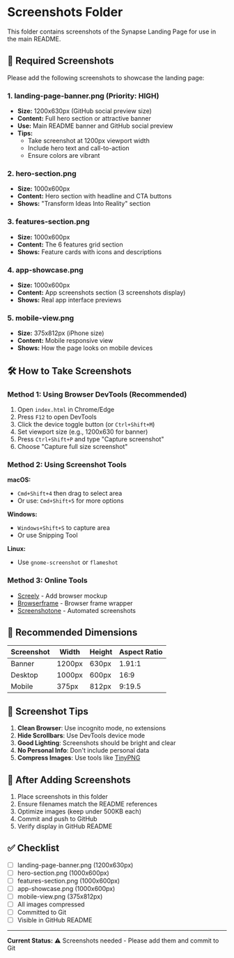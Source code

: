 # Screenshots Folder

This folder contains screenshots of the Synapse Landing Page for use in the main README.

## 📸 Required Screenshots

Please add the following screenshots to showcase the landing page:

### 1. **landing-page-banner.png** (Priority: HIGH)
- **Size:** 1200x630px (GitHub social preview size)
- **Content:** Full hero section or attractive banner
- **Use:** Main README banner and GitHub social preview
- **Tips:**
  - Take screenshot at 1200px viewport width
  - Include hero text and call-to-action
  - Ensure colors are vibrant

### 2. **hero-section.png**
- **Size:** 1000x600px
- **Content:** Hero section with headline and CTA buttons
- **Shows:** "Transform Ideas Into Reality" section

### 3. **features-section.png**
- **Size:** 1000x600px
- **Content:** The 6 features grid section
- **Shows:** Feature cards with icons and descriptions

### 4. **app-showcase.png**
- **Size:** 1000x600px
- **Content:** App screenshots section (3 screenshots display)
- **Shows:** Real app interface previews

### 5. **mobile-view.png**
- **Size:** 375x812px (iPhone size)
- **Content:** Mobile responsive view
- **Shows:** How the page looks on mobile devices

## 🛠️ How to Take Screenshots

### Method 1: Using Browser DevTools (Recommended)

1. Open `index.html` in Chrome/Edge
2. Press `F12` to open DevTools
3. Click the device toggle button (or `Ctrl+Shift+M`)
4. Set viewport size (e.g., 1200x630 for banner)
5. Press `Ctrl+Shift+P` and type "Capture screenshot"
6. Choose "Capture full size screenshot"

### Method 2: Using Screenshot Tools

**macOS:**
- `Cmd+Shift+4` then drag to select area
- Or use: `Cmd+Shift+5` for more options

**Windows:**
- `Windows+Shift+S` to capture area
- Or use Snipping Tool

**Linux:**
- Use `gnome-screenshot` or `flameshot`

### Method 3: Online Tools

- [Screely](https://screely.com/) - Add browser mockup
- [Browserframe](https://browserframe.com/) - Browser frame wrapper
- [Screenshotone](https://screenshotone.com/) - Automated screenshots

## 📐 Recommended Dimensions

| Screenshot | Width | Height | Aspect Ratio |
|-----------|-------|--------|--------------|
| Banner | 1200px | 630px | 1.91:1 |
| Desktop | 1000px | 600px | 16:9 |
| Mobile | 375px | 812px | 9:19.5 |

## 🎨 Screenshot Tips

1. **Clean Browser**: Use incognito mode, no extensions
2. **Hide Scrollbars**: Use DevTools device mode
3. **Good Lighting**: Screenshots should be bright and clear
4. **No Personal Info**: Don't include personal data
5. **Compress Images**: Use tools like [TinyPNG](https://tinypng.com/)

## 📝 After Adding Screenshots

1. Place screenshots in this folder
2. Ensure filenames match the README references
3. Optimize images (keep under 500KB each)
4. Commit and push to GitHub
5. Verify display in GitHub README

## ✅ Checklist

- [ ] landing-page-banner.png (1200x630px)
- [ ] hero-section.png (1000x600px)
- [ ] features-section.png (1000x600px)
- [ ] app-showcase.png (1000x600px)
- [ ] mobile-view.png (375x812px)
- [ ] All images compressed
- [ ] Committed to Git
- [ ] Visible in GitHub README

---

**Current Status:** ⚠️ Screenshots needed - Please add them and commit to Git
